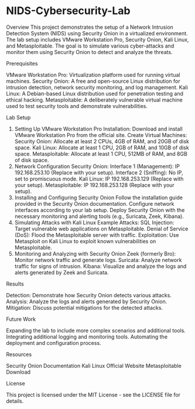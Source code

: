 # NIDS-Cybersecurity-Lab

Overview
This project demonstrates the setup of a Network Intrusion Detection System (NIDS) using Security Onion in a virtualized environment. The lab setup includes VMware Workstation Pro, Security Onion, Kali Linux, and Metasploitable. The goal is to simulate various cyber-attacks and monitor them using Security Onion to detect and analyze the threats.

Prerequisites

VMware Workstation Pro: Virtualization platform used for running virtual machines.
Security Onion: A free and open-source Linux distribution for intrusion detection, network security monitoring, and log management.
Kali Linux: A Debian-based Linux distribution used for penetration testing and ethical hacking.
Metasploitable: A deliberately vulnerable virtual machine used to test security tools and demonstrate vulnerabilities.

Lab Setup

1. Setting Up VMware Workstation Pro
Installation: Download and install VMware Workstation Pro from the official site.
Create Virtual Machines:
Security Onion: Allocate at least 2 CPUs, 4GB of RAM, and 20GB of disk space.
Kali Linux: Allocate at least 1 CPU, 2GB of RAM, and 10GB of disk space.
Metasploitable: Allocate at least 1 CPU, 512MB of RAM, and 8GB of disk space.
2. Network Configuration
Security Onion:
Interface 1 (Management): IP 192.168.253.10 (Replace with your setup).
Interface 2 (Sniffing): No IP, set to promiscuous mode.
Kali Linux: IP 192.168.253.129 (Replace with your setup).
Metasploitable: IP 192.168.253.128 (Replace with your setup).
3. Installing and Configuring Security Onion
Follow the installation guide provided in the Security Onion documentation.
Configure network interfaces according to your lab setup.
Deploy Security Onion with the necessary monitoring and alerting tools (e.g., Suricata, Zeek, Kibana).
4. Simulating Attacks with Kali Linux
Example Attacks:
SQL Injection: Target vulnerable web applications on Metasploitable.
Denial of Service (DoS): Flood the Metasploitable server with traffic.
Exploitation: Use Metasploit on Kali Linux to exploit known vulnerabilities on Metasploitable.
6. Monitoring and Analyzing with Security Onion
Zeek (formerly Bro): Monitor network traffic and generate logs.
Suricata: Analyze network traffic for signs of intrusion.
Kibana: Visualize and analyze the logs and alerts generated by Zeek and Suricata.

Results

Detection: Demonstrate how Security Onion detects various attacks.
Analysis: Analyze the logs and alerts generated by Security Onion.
Mitigation: Discuss potential mitigations for the detected attacks.

Future Work

Expanding the lab to include more complex scenarios and additional tools.
Integrating additional logging and monitoring tools.
Automating the deployment and configuration process.

Resources

Security Onion Documentation
Kali Linux Official Website
Metasploitable Download

License

This project is licensed under the MIT License - see the LICENSE file for details.

